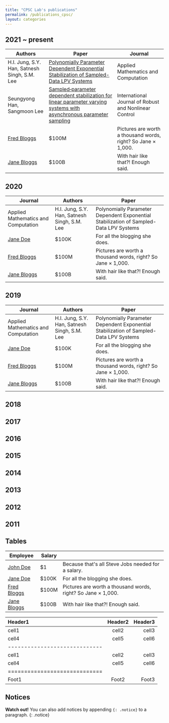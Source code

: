```yaml
---
title: "CPSC Lab's publications"
permalink: /publications_cpsc/
layout: categories
---
```




## 2021 ~ present
  
| Authors           | Paper  | Journal                                                      |
| --------         | ------  | ------------------------------------------------------------ |
| H.I. Jung, S.Y. Han, Satnesh Singh, S.M. Lee   |   [Polynomially Parameter Dependent Exponential Stabilization of Sampled-Data LPV Systems](https://reader.elsevier.com/reader/sd/pii/S0096300321005622?token=A24328E3EC709C43A286293CEA698826F231E75780E29C3DD4DACF72F8D40ED11ABF93AA716F63348264A789EF527963&originRegion=us-east-1&originCreation=20210812133817)    | Applied Mathematics and Computation           |
| Seungyong Han, Sangmoon Lee    | [Sampled‐parameter dependent stabilization for linear parameter varying systems with asynchronous parameter sampling](https://onlinelibrary.wiley.com/doi/epdf/10.1002/rnc.5454)   | International Journal of Robust and Nonlinear Control                               |
| [Fred Bloggs](#) | $100M   | Pictures are worth a thousand words, right? So Jane × 1,000. |
| [Jane Bloggs](#) | $100B   | With hair like that?! Enough said.                           |

## 2020
| Journal          | Authors | Paper                                                        |
| --------         | ------  | ------------------------------------------------------------ |
| Applied Mathematics and Computation   | H.I. Jung, S.Y. Han, Satnesh Singh, S.M. Lee      | Polynomially Parameter Dependent Exponential Stabilization of Sampled-Data LPV Systems           |
| [Jane Doe](#)    | $100K   | For all the blogging she does.                               |
| [Fred Bloggs](#) | $100M   | Pictures are worth a thousand words, right? So Jane × 1,000. |
| [Jane Bloggs](#) | $100B   | With hair like that?! Enough said.                           |
## 2019
| Journal          | Authors | Paper                                                        |
| --------         | ------  | ------------------------------------------------------------ |
| Applied Mathematics and Computation   | H.I. Jung, S.Y. Han, Satnesh Singh, S.M. Lee      | Polynomially Parameter Dependent Exponential Stabilization of Sampled-Data LPV Systems           |
| [Jane Doe](#)    | $100K   | For all the blogging she does.                               |
| [Fred Bloggs](#) | $100M   | Pictures are worth a thousand words, right? So Jane × 1,000. |
| [Jane Bloggs](#) | $100B   | With hair like that?! Enough said.                           |
## 2018
## 2017
## 2016
## 2015
## 2014
## 2013
## 2012
## 2011



## Tables

| Employee         | Salary |                                                              |
| --------         | ------ | ------------------------------------------------------------ |
| [John Doe](#)    | $1     | Because that's all Steve Jobs needed for a salary.           |
| [Jane Doe](#)    | $100K  | For all the blogging she does.                               |
| [Fred Bloggs](#) | $100M  | Pictures are worth a thousand words, right? So Jane × 1,000. |
| [Jane Bloggs](#) | $100B  | With hair like that?! Enough said.                           |

| Header1 | Header2 | Header3 |
|:--------|:-------:|--------:|
| cell1   | cell2   | cell3   |
| cell4   | cell5   | cell6   |
|-----------------------------|
| cell1   | cell2   | cell3   |
| cell4   | cell5   | cell6   |
|=============================|
| Foot1   | Foot2   | Foot3   |

## Notices

**Watch out!** You can also add notices by appending `{: .notice}` to a paragraph.
{: .notice}
